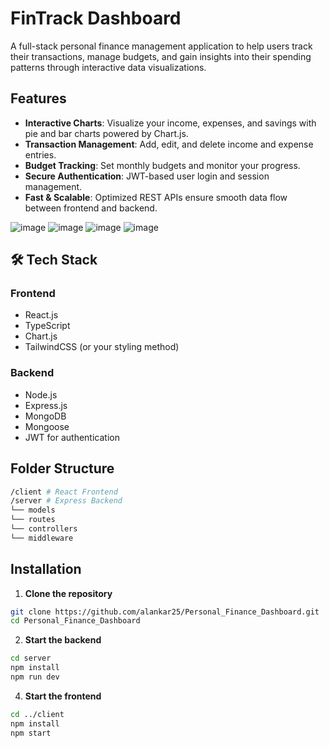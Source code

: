 #  FinTrack Dashboard

A full-stack personal finance management application to help users track their transactions, manage budgets, and gain insights into their spending patterns through interactive data visualizations.


##  Features

-  **Interactive Charts**: Visualize your income, expenses, and savings with pie and bar charts powered by Chart.js.
-  **Transaction Management**: Add, edit, and delete income and expense entries.
-  **Budget Tracking**: Set monthly budgets and monitor your progress.
-  **Secure Authentication**: JWT-based user login and session management.
-  **Fast & Scalable**: Optimized REST APIs ensure smooth data flow between frontend and backend.

![image](https://github.com/user-attachments/assets/71981bcd-1378-4d98-b639-41e0d1b355e8)
![image](https://github.com/user-attachments/assets/f5c140e6-7d69-413a-955f-9a1b16af7c4e)
![image](https://github.com/user-attachments/assets/245a3ca2-6823-4acc-91af-726eef880812)
![image](https://github.com/user-attachments/assets/f67e6b90-86a1-4f3c-92e6-6a5d28f1f7de)


## 🛠 Tech Stack

### Frontend
- React.js
- TypeScript
- Chart.js
- TailwindCSS (or your styling method)

### Backend
- Node.js
- Express.js
- MongoDB
- Mongoose
- JWT for authentication
  
##  Folder Structure
```bash
/client # React Frontend
/server # Express Backend
└── models
└── routes
└── controllers
└── middleware
```


##  Installation

1. **Clone the repository**

```bash
git clone https://github.com/alankar25/Personal_Finance_Dashboard.git
cd Personal_Finance_Dashboard
```
2. **Start the backend**
```bash
cd server
npm install
npm run dev
```

4. **Start the frontend**
```bash
cd ../client
npm install
npm start
```


